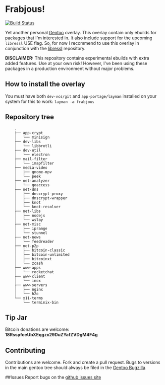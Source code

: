 # Frabjous!

[![Build Status](https://travis-ci.org/csmk/frabjous.svg?branch=master)](https://travis-ci.org/csmk/frabjous)

Yet another personal [Gentoo](https://gentoo.org/) overlay. This overlay contain only ebuilds for packages that I'm interested in. It also include support for the upcoming `libressl` USE flag. So, for now I recommend to use this overlay in conjunction with the [libressl](https://github.com/gentoo/libressl) repository.

**DISCLAIMER:** This repository contains experimental ebuilds with extra added features. Use at your own risk! However, I've been using these packages in a production environment without major problems.

## How to install the overlay
You must have both `dev-vcs/git` and `app-portage/layman` installed on your system for this to work: `layman -a frabjous`

## Repository tree
```
    .
    ├── app-crypt
    │   └── minisign
    ├── dev-libs
    │   └── libbrotli
    ├── dev-util
    │   └── electron
    ├── mail-filter
    │   └── imapfilter
    ├── media-video
    │   ├── gnome-mpv
    │   └── peek
    ├── net-analyzer
    │   └── goaccess
    ├── net-dns
    │   ├── dnscrypt-proxy
    │   ├── dnscrypt-wrapper
    │   ├── knot
    │   └── knot-resolver
    ├── net-libs
    │   ├── nodejs
    │   └── wslay
    ├── net-misc
    │   ├── iprange
    │   └── stunnel
    ├── net-news
    │   └── feedreader
    ├── net-p2p
    │   ├── bitcoin-classic
    │   ├── bitcoin-unlimited
    │   ├── bitcoinxt
    │   └── zcash
    ├── www-apps
    │   └── rocketchat
    ├── www-client
    │   └── inox
    ├── www-servers
    │   ├── nginx
    │   └── h2o
    └── x11-terms
        └── terminix-bin

```

## Tip Jar
Bitcoin donations are welcome: **18RsspfceUbXEqgzx29DuZYafZVDgM4F4g**

## Contributing
Contributions are welcome. Fork and create a pull request. Bugs to versions in the main gentoo tree should always be filed in the [Gentoo Bugzilla](https://bugs.gentoo.org/).

##Issues
Report bugs on the [github issues site](https://github.com/csmk/frabjous/issues)

